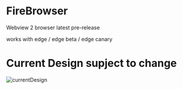 # FireBrowser
Webview 2 browser latest pre-release 

works with edge / edge beta / edge canary

# Current Design supject to change

![currentDesign](https://user-images.githubusercontent.com/53493418/134950100-a6ed3ab5-f10f-4cf0-aad0-5eac9d105c78.png)
